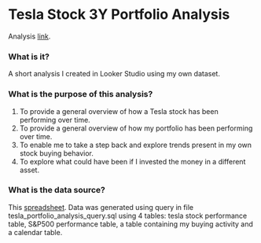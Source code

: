# Tesla Stock 3Y Portfolio Analysis

Analysis [link](https://lookerstudio.google.com/reporting/6ae4bf87-696d-4ffc-be31-e06642f2b20b).

### What is it? 

A short analysis I created in Looker Studio using my own dataset. 

### What is the purpose of this analysis? 

1. To provide a general overview of how a Tesla stock has been performing over time.
2. To provide a general overview of how my portfolio has been performing over time.
3. To enable me to take a step back and explore trends present in my own stock buying behavior.
4. To explore what could have been if I invested the money in a different asset. 

### What is the data source?

This [spreadsheet](https://docs.google.com/spreadsheets/d/1HFJvHcXeQX6r_t67g8gCLr27L95025hOlQc-EM5JY88/edit?usp=sharing). 
Data was generated using query in file tesla_portfolio_analysis_query.sql using 4 tables: tesla stock performance table, S&P500 performance table, a table containing my buying activity and a calendar table.
